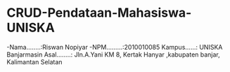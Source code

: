 # CRUD-Pendataan-Mahasiswa-UNISKA
-Nama........:Riswan Nopiyar
-NPM.........:2010010085
Kampus......: UNISKA Banjarmasin
Asal........: Jln.A.Yani KM 8, Kertak Hanyar ,kabupaten banjar, Kalimantan Selatan
